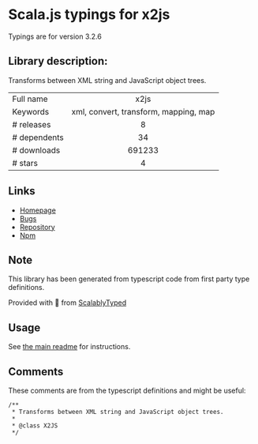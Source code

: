 
# Scala.js typings for x2js

Typings are for version 3.2.6

## Library description:
Transforms between XML string and JavaScript object trees.

|                    |                 |
| ------------------ | :-------------: |
| Full name          | x2js |
| Keywords           | xml, convert, transform, mapping, map |
| # releases         | 8 |
| # dependents       | 34 |
| # downloads        | 691233 |
| # stars            | 4 |

## Links
- [Homepage](https://github.com/Axinom/x2js#readme)
- [Bugs](https://github.com/Axinom/x2js/issues)
- [Repository](https://github.com/Axinom/x2js)
- [Npm](https://www.npmjs.com/package/x2js)
    


## Note
This library has been generated from typescript code from first party type definitions.

Provided with :purple_heart: from [ScalablyTyped](https://github.com/oyvindberg/ScalablyTyped)

## Usage
See [the main readme](../../readme.md) for instructions.

## Comments

These comments are from the typescript definitions and might be useful:
```
/**
 * Transforms between XML string and JavaScript object trees.
 * 
 * @class X2JS
 */

```

